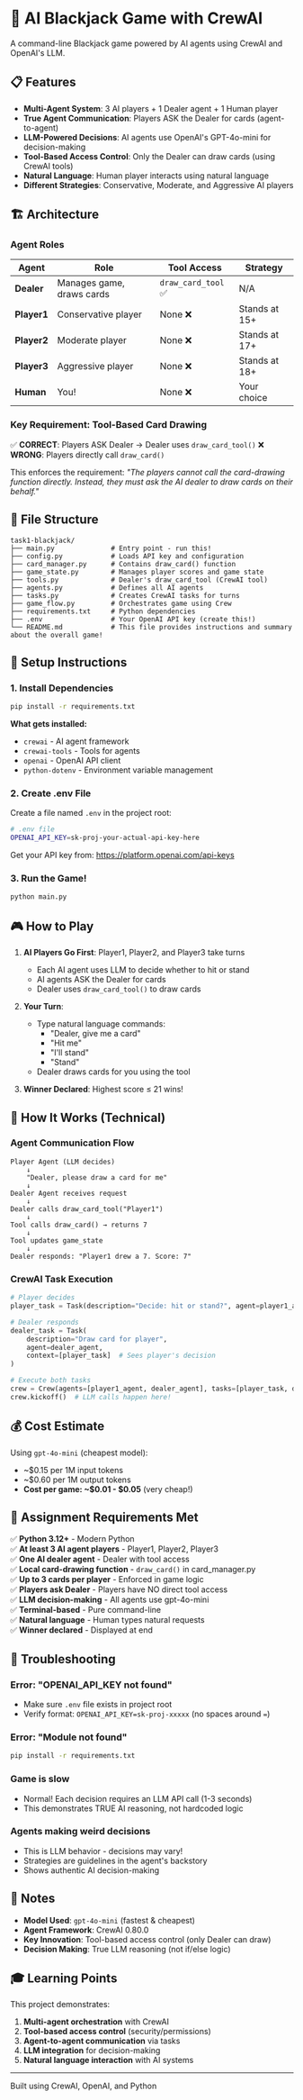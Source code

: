 # 🎰 AI Blackjack Game with CrewAI

A command-line Blackjack game powered by AI agents using CrewAI and OpenAI's LLM.

## 📋 Features

- **Multi-Agent System**: 3 AI players + 1 Dealer agent + 1 Human player
- **True Agent Communication**: Players ASK the Dealer for cards (agent-to-agent)
- **LLM-Powered Decisions**: AI agents use OpenAI's GPT-4o-mini for decision-making
- **Tool-Based Access Control**: Only the Dealer can draw cards (using CrewAI tools)
- **Natural Language**: Human player interacts using natural language
- **Different Strategies**: Conservative, Moderate, and Aggressive AI players

## 🏗️ Architecture

### Agent Roles

| Agent | Role | Tool Access | Strategy |
|-------|------|-------------|----------|
| **Dealer** | Manages game, draws cards | `draw_card_tool` ✅ | N/A |
| **Player1** | Conservative player | None ❌ | Stands at 15+ |
| **Player2** | Moderate player | None ❌ | Stands at 17+ |
| **Player3** | Aggressive player | None ❌ | Stands at 18+ |
| **Human** | You! | None ❌ | Your choice |

### Key Requirement: Tool-Based Card Drawing

✅ **CORRECT**: Players ASK Dealer → Dealer uses `draw_card_tool()`
❌ **WRONG**: Players directly call `draw_card()`

This enforces the requirement: *"The players cannot call the card-drawing function directly. Instead, they must ask the AI dealer to draw cards on their behalf."*

## 📁 File Structure

```
task1-blackjack/
├── main.py              # Entry point - run this!
├── config.py            # Loads API key and configuration
├── card_manager.py      # Contains draw_card() function
├── game_state.py        # Manages player scores and game state
├── tools.py             # Dealer's draw_card_tool (CrewAI tool)
├── agents.py            # Defines all AI agents
├── tasks.py             # Creates CrewAI tasks for turns
├── game_flow.py         # Orchestrates game using Crew
├── requirements.txt     # Python dependencies
├── .env                 # Your OpenAI API key (create this!)
└── README.md            # This file provides instructions and summary about the overall game!
```

## 🚀 Setup Instructions

### 1. Install Dependencies

```bash
pip install -r requirements.txt
```

**What gets installed:**
- `crewai` - AI agent framework
- `crewai-tools` - Tools for agents
- `openai` - OpenAI API client
- `python-dotenv` - Environment variable management

### 2. Create .env File

Create a file named `.env` in the project root:

```bash
# .env file
OPENAI_API_KEY=sk-proj-your-actual-api-key-here
```

Get your API key from: https://platform.openai.com/api-keys

### 3. Run the Game!

```bash
python main.py
```

## 🎮 How to Play

1. **AI Players Go First**: Player1, Player2, and Player3 take turns
   - Each AI agent uses LLM to decide whether to hit or stand
   - AI agents ASK the Dealer for cards
   - Dealer uses `draw_card_tool()` to draw cards

2. **Your Turn**: 
   - Type natural language commands:
     - "Dealer, give me a card"
     - "Hit me"
     - "I'll stand"
     - "Stand"
   - Dealer draws cards for you using the tool

3. **Winner Declared**: Highest score ≤ 21 wins!

## 🔧 How It Works (Technical)

### Agent Communication Flow

```
Player Agent (LLM decides)
    ↓
    "Dealer, please draw a card for me"
    ↓
Dealer Agent receives request
    ↓
Dealer calls draw_card_tool("Player1")
    ↓
Tool calls draw_card() → returns 7
    ↓
Tool updates game_state
    ↓
Dealer responds: "Player1 drew a 7. Score: 7"
```

### CrewAI Task Execution

```python
# Player decides
player_task = Task(description="Decide: hit or stand?", agent=player1_agent)

# Dealer responds
dealer_task = Task(
    description="Draw card for player", 
    agent=dealer_agent,
    context=[player_task]  # Sees player's decision
)

# Execute both tasks
crew = Crew(agents=[player1_agent, dealer_agent], tasks=[player_task, dealer_task])
crew.kickoff()  # LLM calls happen here!
```

## 💰 Cost Estimate

Using `gpt-4o-mini` (cheapest model):
- ~$0.15 per 1M input tokens
- ~$0.60 per 1M output tokens
- **Cost per game: ~$0.01 - $0.05** (very cheap!)

## 🎯 Assignment Requirements Met

✅ **Python 3.12+** - Modern Python  
✅ **At least 3 AI agent players** - Player1, Player2, Player3  
✅ **One AI dealer agent** - Dealer with tool access  
✅ **Local card-drawing function** - `draw_card()` in card_manager.py  
✅ **Up to 3 cards per player** - Enforced in game logic  
✅ **Players ask Dealer** - Players have NO direct tool access  
✅ **LLM decision-making** - All agents use gpt-4o-mini  
✅ **Terminal-based** - Pure command-line  
✅ **Natural language** - Human types natural requests  
✅ **Winner declared** - Displayed at end  

## 🐛 Troubleshooting

### Error: "OPENAI_API_KEY not found"
- Make sure `.env` file exists in project root
- Verify format: `OPENAI_API_KEY=sk-proj-xxxxx` (no spaces around `=`)

### Error: "Module not found"
```bash
pip install -r requirements.txt
```

### Game is slow
- Normal! Each decision requires an LLM API call (1-3 seconds)
- This demonstrates TRUE AI reasoning, not hardcoded logic

### Agents making weird decisions
- This is LLM behavior - decisions may vary!
- Strategies are guidelines in the agent's backstory
- Shows authentic AI decision-making

## 📝 Notes

- **Model Used**: `gpt-4o-mini` (fastest & cheapest)
- **Agent Framework**: CrewAI 0.80.0
- **Key Innovation**: Tool-based access control (only Dealer can draw)
- **Decision Making**: True LLM reasoning (not if/else logic)

## 🎓 Learning Points

This project demonstrates:
1. **Multi-agent orchestration** with CrewAI
2. **Tool-based access control** (security/permissions)
3. **Agent-to-agent communication** via tasks
4. **LLM integration** for decision-making
5. **Natural language interaction** with AI systems

---

Built using CrewAI, OpenAI, and Python
